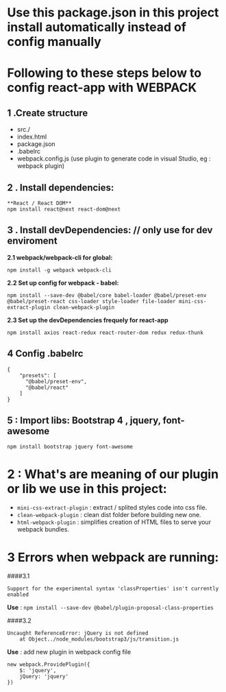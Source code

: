 # Use this package.json in this project install automatically instead of config manually 
# Following to these steps below to config react-app with WEBPACK

## 1 .Create structure 

* src./
* index.html
* package.json
* .babelrc
* webpack.config.js (use plugin to generate code in visual Studio, eg : webpack plugin)

## 2 . Install dependencies:

    **React / React DOM**
    npm install react@next react-dom@next 
    
## 3 . Install devDependencies:  // only use for dev enviroment
   **2.1 webpack/webpack-cli for global:**
    
    npm install -g webpack webpack-cli 
    
   **2.2 Set up config for webpack - babel:**
    
    npm install --save-dev @babel/core babel-loader @babel/preset-env @babel/preset-react css-loader style-loader file-loader mini-css-extract-plugin clean-webpack-plugin
    
   **2.3 Set up the devDependencies frequely for react-app**
    
    npm install axios react-redux react-router-dom redux redux-thunk 

## 4 Config .babelrc

``` 
{
    "presets": [
      "@babel/preset-env",
      "@babel/react"  
    ]
}

``` 

## 5 : Import libs: Bootstrap 4 , jquery, font-awesome

    npm install bootstrap jquery font-awesome

# 2 : What's are meaning of our plugin or lib we use in this project:

- `mini-css-extract-plugin` : extract / splited styles code into css file.
- `clean-webpack-plugin` : clean dist folder before building new one.
- `html-webpack-plugin` : simplifies creation of HTML files to serve your webpack bundles.

# 3 Errors when webpack are running:

####3.1

```
Support for the experimental syntax 'classProperties' isn't currently enabled
```
**Use** : 
`npm install --save-dev @babel/plugin-proposal-class-properties`


####3.2

```
Uncaught ReferenceError: jQuery is not defined
    at Object../node_modules/bootstrap3/js/transition.js
```
**Use** : add new plugin in webpack config file
```
new webpack.ProvidePlugin({
    $: 'jquery',
    jQuery: 'jquery'
})
```